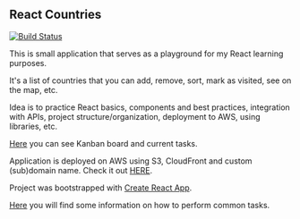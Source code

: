 ## React Countries

[![Build Status](https://travis-ci.org/vpetreski/react-countries.svg?branch=master)](https://travis-ci.org/vpetreski/react-countries)

This is small application that serves as a playground for my React learning purposes.

It's a list of countries that you can add, remove, sort, mark as visited, see on the map, etc.

Idea is to practice React basics, components and best practices, integration with APIs, project structure/organization, deployment to AWS, using libraries, etc.

[Here](https://github.com/vpetreski/react-countries/projects/2) you can see Kanban board and current tasks.

Application is deployed on AWS using S3, CloudFront and custom (sub)domain name. Check it out [HERE](http://rc.vanja.ws).

Project was bootstrapped with [Create React App](https://github.com/facebookincubator/create-react-app).

[Here](https://github.com/facebookincubator/create-react-app/blob/master/packages/react-scripts/template/README.md) you will find some information on how to perform common tasks.